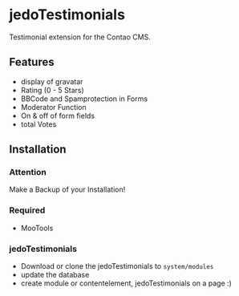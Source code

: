jedoTestimonials
=============

Testimonial extension for the Contao CMS.

Features
--------
* display of gravatar
* Rating (0 - 5 Stars)
* BBCode and Spamprotection in Forms
* Moderator Function
* On & off of form fields
* total Votes

Installation
------------

### Attention
Make a Backup of your Installation! 

### Required
* MooTools

### jedoTestimonials
* Download or clone the jedoTestimonials to `system/modules`
* update the database
* create module or contentelement, jedoTestimonials on a page :)